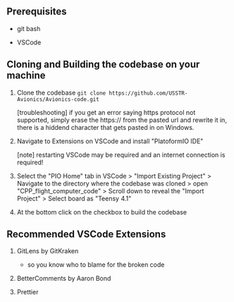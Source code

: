 ## Prerequisites

- git bash 

- VSCode 



## Cloning and Building the codebase on your machine

1. Clone the codebase
    `git clone https://github.com/USSTR-Avionics/Avionics-code.git`

    [troubleshooting] if you get an error saying https protocol not supported, simply erase the https:// from the pasted url and rewrite it in, there is a 
    hiddend character that gets pasted in on Windows.

2. Navigate to Extensions on VSCode and install "PlatoformIO IDE" 
    
    [note] restarting VSCode may be required and an internet connection is required!

3. Select the "PIO Home" tab in VSCode > "Import Existing Project" > Navigate to the directory where the codebase was cloned > 
    open "CPP_flight_computer_code" > Scroll down to reveal the "Import Project" > Select board as "Teensy 4.1"

4. At the bottom click on the checkbox to build the codebase


## Recommended VSCode Extensions

1. GitLens by GitKraken
    - so you know who to blame for the broken code

2. BetterComments by Aaron Bond

3. Prettier